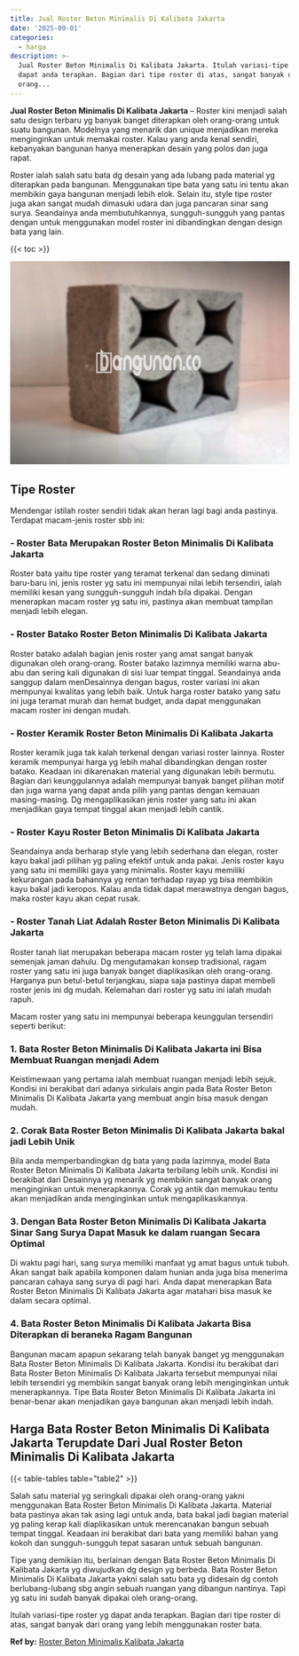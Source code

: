 ```yaml
---
title: Jual Roster Beton Minimalis Di Kalibata Jakarta
date: '2025-09-01'
categories:
  - harga
description: >-
  Jual Roster Beton Minimalis Di Kalibata Jakarta. Itulah variasi-tipe roster yg
  dapat anda terapkan. Bagian dari tipe roster di atas, sangat banyak dari
  orang...
---
```


**Jual Roster Beton Minimalis Di Kalibata Jakarta** – Roster kini menjadi salah satu design terbaru yg banyak banget diterapkan oleh orang-orang untuk suatu bangunan. Modelnya yang menarik dan unique menjadikan mereka menginginkan untuk memakai roster. Kalau yang anda kenal sendiri, kebanyakan bangunan hanya menerapkan desain yang polos dan juga rapat.

Roster ialah salah satu bata dg desain yang ada lubang pada material yg diterapkan pada bangunan. Menggunakan tipe bata yang satu ini tentu akan membikin gaya bangunan menjadi lebih elok. Selain itu, style tipe roster juga akan sangat mudah dimasuki udara dan juga pancaran sinar sang surya. Seandainya anda membutuhkannya, sungguh-sungguh yang pantas dengan untuk menggunakan model roster ini dibandingkan dengan design bata yang lain.

{{< toc >}}

![Jual Roster Beton Minimalis Di Kalibata Jakarta](/images/bata-roster-minimalis-23.png)

## Tipe Roster

Mendengar istilah roster sendiri tidak akan heran lagi bagi anda pastinya. Terdapat macam-jenis roster sbb ini:

### \- Roster Bata Merupakan Roster Beton Minimalis Di Kalibata Jakarta

Roster bata yaitu tipe roster yang teramat terkenal dan sedang diminati baru-baru ini, jenis roster yg satu ini mempunyai nilai lebih tersendiri, ialah memiliki kesan yang sungguh-sungguh indah bila dipakai. Dengan menerapkan macam roster yg satu ini, pastinya akan membuat tampilan menjadi lebih elegan.

### \- Roster Batako Roster Beton Minimalis Di Kalibata Jakarta

Roster batako adalah bagian jenis roster yang amat sangat banyak digunakan oleh orang-orang. Roster batako lazimnya memiliki warna abu-abu dan sering kali digunakan di sisi luar tempat tinggal. Seandainya anda sanggup dalam menDesainnya dengan bagus, roster variasi ini akan mempunyai kwalitas yang lebih baik. Untuk harga roster batako yang satu ini juga teramat murah dan hemat budget, anda dapat menggunakan macam roster ini dengan mudah.

### \- Roster Keramik Roster Beton Minimalis Di Kalibata Jakarta

Roster keramik juga tak kalah terkenal dengan variasi roster lainnya. Roster keramik mempunyai harga yg lebih mahal dibandingkan dengan roster batako. Keadaan ini dikarenakan material yang digunakan lebih bermutu. Bagian dari keunggulannya adalah mempunyai banyak banget pilihan motif dan juga warna yang dapat anda pilih yang pantas dengan kemauan masing-masing. Dg mengaplikasikan jenis roster yang satu ini akan menjadikan gaya tempat tinggal akan menjadi lebih cantik.

### \- Roster Kayu Roster Beton Minimalis Di Kalibata Jakarta

Seandainya anda berharap style yang lebih sederhana dan elegan, roster kayu bakal jadi pilihan yg paling efektif untuk anda pakai. Jenis roster kayu yang satu ini memiliki gaya yang minimalis. Roster kayu memiliki kekurangan pada bahannya yg rentan terhadap rayap yg bisa membikin kayu bakal jadi keropos. Kalau anda tidak dapat merawatnya dengan bagus, maka roster kayu akan cepat rusak.

### \- Roster Tanah Liat Adalah Roster Beton Minimalis Di Kalibata Jakarta

Roster tanah liat merupakan beberapa macam roster yg telah lama dipakai semenjak jaman dahulu. Dg mengutamakan konsep tradisional, ragam roster yang satu ini juga banyak banget diaplikasikan oleh orang-orang. Harganya pun betul-betul terjangkau, siapa saja pastinya dapat membeli roster jenis ini dg mudah. Kelemahan dari roster yg satu ini ialah mudah rapuh.

Macam roster yang satu ini mempunyai beberapa keunggulan tersendiri seperti berikut:

### 1\. Bata Roster Beton Minimalis Di Kalibata Jakarta ini Bisa Membuat Ruangan menjadi Adem

Keistimewaan yang pertama ialah membuat ruangan menjadi lebih sejuk. Kondisi ini berakibat dari adanya sirkulais angin pada Bata Roster Beton Minimalis Di Kalibata Jakarta yang membuat angin bisa masuk dengan mudah.

### 2\. Corak Bata Roster Beton Minimalis Di Kalibata Jakarta bakal jadi Lebih Unik

Bila anda memperbandingkan dg bata yang pada lazimnya, model Bata Roster Beton Minimalis Di Kalibata Jakarta terbilang lebih unik. Kondisi ini berakibat dari Desainnya yg menarik yg membikin sangat banyak orang menginginkan untuk menerapkannya. Corak yg antik dan memukau tentu akan menjadikan anda menginginkan untuk mengaplikasikannya.

### 3\. Dengan Bata Roster Beton Minimalis Di Kalibata Jakarta Sinar Sang Surya Dapat Masuk ke dalam ruangan Secara Optimal

Di waktu pagi hari, sang surya memiliki manfaat yg amat bagus untuk tubuh. Akan sangat baik apabila komponen dalam hunian anda juga bisa menerima pancaran cahaya sang surya di pagi hari. Anda dapat menerapkan Bata Roster Beton Minimalis Di Kalibata Jakarta agar matahari bisa masuk ke dalam secara optimal.

### 4\. Bata Roster Beton Minimalis Di Kalibata Jakarta Bisa Diterapkan di beraneka Ragam Bangunan

Bangunan macam apapun sekarang telah banyak banget yg menggunakan Bata Roster Beton Minimalis Di Kalibata Jakarta. Kondisi itu berakibat dari Bata Roster Beton Minimalis Di Kalibata Jakarta tersebut mempunyai nilai lebih tersendiri yg membikin sangat banyak orang lebih menginginkan untuk menerapkannya. Tipe Bata Roster Beton Minimalis Di Kalibata Jakarta ini benar-benar akan menjadikan gaya bangunan akan menjadi lebih indah.

## Harga Bata Roster Beton Minimalis Di Kalibata Jakarta Terupdate Dari Jual Roster Beton Minimalis Di Kalibata Jakarta

{{< table-tables table="table2" >}}

Salah satu material yg seringkali dipakai oleh orang-orang yakni menggunakan Bata Roster Beton Minimalis Di Kalibata Jakarta. Material bata pastinya akan tak asing lagi untuk anda, bata bakal jadi bagian material yg paling kerap kali diaplikasikan untuk merencanakan bangun sebuah tempat tinggal. Keadaan ini berakibat dari bata yang memiliki bahan yang kokoh dan sungguh-sungguh tepat sasaran untuk sebuah bangunan.

Tipe yang demikian itu, berlainan dengan Bata Roster Beton Minimalis Di Kalibata Jakarta yg diwujudkan dg design yg berbeda. Bata Roster Beton Minimalis Di Kalibata Jakarta yakni salah satu bata yg didesain dg contoh berlubang-lubang sbg angin sebuah ruangan yang dibangun nantinya. Tapi yg satu ini sudah banyak dipakai oleh orang-orang.

Itulah variasi-tipe roster yg dapat anda terapkan. Bagian dari tipe roster di atas, sangat banyak dari orang yang lebih menggunakan roster bata.

**Ref by:** [Roster Beton Minimalis Kalibata Jakarta](https://id.wikipedia.org/wiki/Roster)
